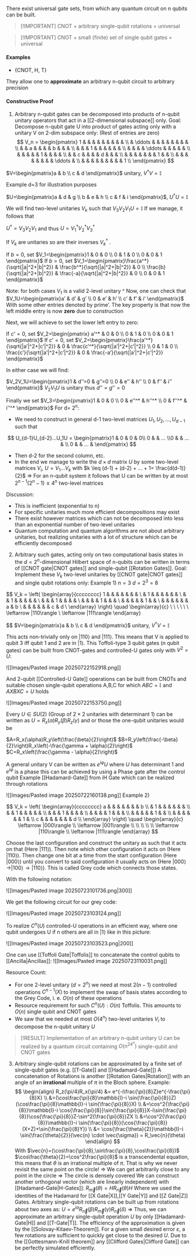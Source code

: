 There exist universal gate sets, from which any quantum circuit on n qubits can be built.

> [!IMPORTANT] CNOT + arbitrary single-qubit rotations = universal

> [!IMPORTANT] CNOT + small (finite) set of single qubit gates = universal

#### Examples
- {CNOT, H, T}

They allow one to **approximate** an arbitrary n-qubit circuit to arbitrary precision

#### Constructive Proof
1. Arbitrary n-qubit gates can be decomposed into products of n-qubit unitary operators that act in a [[2-dimensional subspace]] only.
Goal: Decompose n-qubit gate U into product of gates acting only with a unitary V on 2-dim subspace only:
(Rest of entries are zero)
$$
V_n = \begin{pmatrix}
1 &        &        &        &        &        &        &        &        &        \\
  & \ddots &        &        &        &        &        &        &        &        \\
  &        & a      &        &        &        & b      &        &        &        \\
  &        &        & 1      &        &        &        &        &        &        \\
  &        &        &        & \ddots &        &        &        &        &        \\
  &        &        &        &        & 1      &        &        &        &        \\
  &        & c      &        &        &        & d      &        &        &        \\
  &        &        &        &        &        &        & 1      &        &        \\
  &        &        &        &        &        &        &        & \ddots &        \\
  &        &        &        &        &        &        &        &        & 1      \\
\end{pmatrix}
$$

$V=\begin{pmatrix}a & b \\ c & d \end{pmatrix}$ unitary,
$V^\dagger V = \mathbb{I}$

Example d=3 for illustration purposes

$U=\begin{pmatrix}a & d & g \\ b & e & h \\ c & f & i \end{pmatrix}$, $U^\dagger U=\mathbb{I}$

We will find two-level unitaries $V_k$ such that $V_3V_2V_1U = \mathbb{I}$
If we manage, it follows that

$U^\dagger = V_3V_2V_1$
and thus  $U=V_1^\dagger V_2^\dagger V_3^\dagger$

If $V_k$ are unitaries so are their inverses $V_k^\dagger$ .

If $b=0$, set $V_1=\begin{pmatrix}1 & 0 & 0 \\ 0 & 1 & 0 \\ 0 & 0 & 1 \end{pmatrix}$
If $b=0$, set $V_1=\begin{pmatrix}\frac{a^*}{\sqrt{|a|^2+|b|^2}} & \frac{b^*}{\sqrt{|a|^2+|b|^2}} & 0 \\ \frac{b}{\sqrt{|a|^2+|b|^2}} & \frac{-a}{\sqrt{|a|^2+|b|^2}} & 0 \\ 0 & 0 & 1 \end{pmatrix}$

Note: for both cases $V_1$ is a valid 2-level unitary
^
Now, one can check that
$V_1U=\begin{pmatrix}a’ & d’ & g’ \\ 0 & e’ & h’ \\ c’ & f’ & i’ \end{pmatrix}$
With some other entries denoted by prime’.
The key property is that now the left middle entry is now **zero** due to construction

Next, we will achieve to set the lower left entry to zero:

If $c’=0$, set $V_2=\begin{pmatrix} a’^* & 0 & 0 \\ 0 & 1 & 0 \\ 0 & 0 & 1 \end{pmatrix}$
If $c’=0$, set $V_2=\begin{pmatrix}\frac{a’^*}{\sqrt{|a’|^2+|c’|^2}} & 0 & \frac{c’^*}{\sqrt{|a’|^2+|c’|^2}} \\ 0 & 1 & 0 \\ \frac{c’}{\sqrt{|a’|^2+|c’|^2}} & 0 & \frac{-a’}{\sqrt{|a’|^2+|c’|^2}} \end{pmatrix}$

In either case we will find:

$V_2V_1U=\begin{pmatrix}1 & d’’=0 & g’’=0 \\ 0 & e’’ & h’’ \\ 0 & f’’ & i’’ \end{pmatrix}$
$V_2V_1U$ is unitary thus $d’’=g’’=0$

Finally we set $V_3=\begin{pmatrix}1 & 0 & 0 \\ 0 & e’’^* & h’’^* \\ 0 & f’’^* & i’’^* \end{pmatrix}$
For d= $2^n$:

- We need to construct in general d-1 two-level matrices $U_1,U_2,…,U_{d-1}$ such that

$$
U_{d-1}U_{d-2}…U_1U = \begin{pmatrix}1 & 0 & 0 & 0\\ 0 &  & …  \\0 & & … & \\ 0 &  & … &  \end{pmatrix}
$$
- Then d-2 for the second column, etc.
- In the end we manage to write the  $d \times d$ matrix $U$ by some two-level matrices $V_i$,
	$U=V_1…V_k$
	with $k \leq (d-1) + (d-2) + … + 1= \frac{d(d-1)}{2}$
	$\Rightarrow$ For an n-qubit system it follows that U can be written by at most
		$2^{n-1}(2^n-1) \leq 4^n$
		two-level matrices

Discussion:
- This is inefficient (exponential to n)
- For specific unitaries much more efficient decompositions may exist
- There exist however matrices which can not be decomposed into less than an exponential number of two-level unitaries
- Quantum computation and quantum algorithms are not about arbitrary unitaries, but realizing unitaries with a lot of structure which can be efficiently decomposed

2. Arbitrary such gates, acting only on two computational basis states in the $d=2^n$-dimensional Hilbert space of n-qubits can be written in terms of [[CNOT gate|CNOT gates]] and single-qubit [[Rotation Gates]].
Goal: Implement these $V_k$ two-level unitaries by [[CNOT gate|CNOT gates]] and single qubit rotations only:
Example 1) $n=3$ $d=2^3=8$ 

$$
V_k =
\left(
\begin{array}{cccccccc}
1 &        &        &        &        &        &        &        \\
  &  1     &        &        &        &        &        &        \\
  &        & 1      &        &        &        &        &        \\
  &        &        & 1      &        &        &        &        \\
  &        &        &        & 1      &        &        &        \\
  &        &        &        &        & 1      &        &        \\
  &        &        &        &        &        & a      & b      \\
  &        &        &        &        &        & c      &     d  \\
\end{array}
\right)
\quad
\begin{array}{c}
\\
\\
\\
\\
\\
\\
\leftarrow |110\rangle \\
\leftarrow |111\rangle
\end{array}

$$
$V=\begin{pmatrix}a & b \\ c & d \end{pmatrix}$ unitary,
$V^\dagger V = \mathbb{I}$

This acts non-trivially only on $|110 \rangle$ and $| 111 \rangle$. This means that V is applied to qubit 3 iff qubit 1 and 2 are in $|1 \rangle$.
This Toffoli-type 3 qubit gates (n qubit gates) can be built from CNOT-gates and controlled-U gates only with $V^2=U$:

![[Images/Pasted image 20250722152918.png]]

And 2-qubit [[Controlled-U Gate]] operations can be built from CNOTs and suitable chosen single-qubit operations A,B,C for which $ABC=\mathbb{I}$ and $AXBXC=U$ holds

![[Images/Pasted image 20250722153750.png]]

Every $U \in SU(2)$ (Group of $2 \times 2$ unitaries with determinant 1) can be written as $U=R_x(\alpha)R_y(\beta)R_z(\gamma)$ and or those the one-qubit unitaries would be

$A=R_x(\alpha)R_y\left(\frac{\beta}{2}\right)$
$B=R_y\left(\frac{-\beta}{2}\right)R_x\left(-\frac{\gamma + \alpha}{2}\right)$
$C=R_x\left(\frac{\gamma - \alpha}{2}\right)$

A general unitary V can be written as $e^{i \varphi} U$ where $U$ has determinant 1 and $e^{i \varphi}$ is a phase this can be achieved by using a Phase gate after the control qubit 
Example [[Hadamard-Gate]] from iH Gate which can be realized through rotations

![[Images/Pasted image 20250722160138.png]]
Example 2)

$$
V_k =
\left(
\begin{array}{cccccccc}
a &        &        &        &        &        &        &   b    \\
  &  1     &        &        &        &        &        &        \\
  &        & 1      &        &        &        &        &        \\
  &        &        & 1      &        &        &        &        \\
  &        &        &        & 1      &        &        &        \\
  &        &        &        &        & 1      &        &        \\
  &        &        &        &        &        & 1      &        \\
c &        &        &        &        &        &        &   d    \\
\end{array}
\right)
\quad
\begin{array}{c}
\leftarrow |000\rangle \\
\leftarrow |001\rangle \\
\\
\\
\\
\\
\leftarrow |110\rangle \\
\leftarrow |111\rangle
\end{array}
$$

Choose the last configuration and construct the unitary as such that it acts on that (Here $|111 \rangle$). Then note which other configuration it acts on (Here $|110 \rangle$). Then change one bit at a time from the start configuration (Here $|000 \rangle$) until you convert to said configuration it usually acts on (Here $|000 \rangle \rightarrow |100 \rangle \rightarrow |110 \rangle$). This is called Grey code which connects those states.

With the following notation:

![[Images/Pasted image 20250723101736.png|300]]

We get the following circuit for our grey code:

![[Images/Pasted image 20250723103124.png]]

To realize $C^n(U)$ controlled-U operations in an efficient way, where one qubit undergoes U if n others are all in $|1\rangle$ like in this picture:

![[Images/Pasted image 20250723103523.png|200]]

One can use [[Toffoli Gate|Toffolis]] to concatenate the control qubits to [[Ancilla|Ancillas]]:
![[Images/Pasted image 20250723110031.png]]

Resource Count:
- For one 2-level unitary $(d=2^n)$ we need at most $2(n-1)$ controlled operations $C^{n-1}(X)$ to implement the swap of basis states according to the Grey Code, i. e. $O(n)$ of these operations
- Resource requirement for such $C^n(U): O(n)$ Toffolis. This amounts to $O(n)$ single qubit and CNOT gates
- We saw that we needed at most $O(4^n)$ two-level unitaries $V_i$ to decompose the n-qubit unitary $U$
> [!RESULT] Implementation of an arbitrary n-qubit unitary U can be realized by a quantum circuit containing $O(n^24^n)$ single-qubit and CNOT gates 

3. Arbitrary single-qubit rotations can be approximated by a finite set of single-qubit gates (e.g. [[T-Gate]] and [[Hadamard-Gate]])
A concatenation of Rotations is another [[Rotation Gates|Rotation]] with an angle of an **irrational** multiple of $\pi$ in the Bloch sphere. Example:
$$
\begin{align}
R_z(\pi/4)R_x(\pi/4) &= e^{-i\frac{\pi}{8}Z}e^{-\frac{\pi}{8}X} \\ 
&=(\cos\frac{\pi}{8}\mathbb{I}-i \sin{\frac{\pi}{8}}Z)(\cos\frac{\pi}{8}\mathbb{I}-i \sin{\frac{\pi}{8}}X) \\
&=\cos^2{\frac{\pi}{8}}\mathbb{I}-i \cos{\frac{\pi}{8}}\sin{\frac{\pi}{8}}X-i\sin{\frac{\pi}{8}}\cos{\frac{\pi}{8}}Z-\sin^2{\frac{\pi}{8}}ZX \\
&=\cos^2{\frac{\pi}{8}}\mathbb{I}-i \sin{\frac{\pi}{8}}(\cos{\frac{\pi}{8}}(X+Z)+\sin{\frac{\pi}{8}Y}) \\
&= \cos{\frac{\theta}{2}}\mathbb{I}-i \sin{\frac{\theta}{2}}(\vec{n} \cdot \vec{\sigma}) = R_\vec{n}(\theta)
\end{align}
$$
With $\vec{n}=(\cos\frac{\pi}{8},\sin\frac{\pi}{8},\cos\frac{\pi}{8})$ 
$\cos\frac{\theta}{2}=\cos^2\frac{\pi}{8}$ is a transcendental equation, this means that $\theta$ is an irrational multiple of $\pi$. That is why we never revisit the same point on the circle!
$\Rightarrow$ We can get arbitrarily close to any point in the circle
$\Rightarrow$ The circle is densely covered
We can construct another orthogonal vector (which are linearly independent) with [[Hadamard-Gate|H-Gates]]: 
$R_\vec{m}(\theta)=HR_\vec{n}(\theta)H$
Where we used the identities of the Hadamard for [[X Gate|X]],[[Y Gate|Y]] and [[Z Gate|Z]] Gates.
Arbitrary single-qubit rotations can be built up from rotations about two axes as:
$U=e^{i \alpha}R_\vec{n}(\beta)R_\vec{m}(\gamma)R_\vec{n}(\delta)$
$\Rightarrow$ Thus, we can approximate an arbitrary single-qubit operation $U$ by only [[Hadamard-Gate|H]] and [[T-Gate|T]].
The efficiency of the approximation is given by the [[Solovay-Kitaev-Theorem]]. For a given small desired error $\varepsilon$, a few rotations are sufficient to quickly get close to the desired $U$. 
Due to the [[Gottesmann-Knill theorem]] any [[Clifford Gates|Clifford Gate]] can be perfectly simulated efficiently.